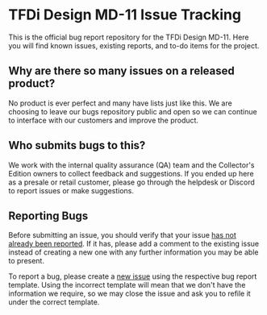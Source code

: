 # TFDi Design MD-11 Issue Tracking
This is the official bug report repository for the TFDi Design MD-11. Here you will find known issues, existing reports, and to-do items for the project.

## Why are there so many issues on a released product?
No product is ever perfect and many have lists just like this. We are choosing to leave our bugs repository public and open so we can continue to interface with our customers and improve the product.

## Who submits bugs to this?
We work with the internal quality assurance (QA) team and the Collector's Edition owners to collect feedback and suggestions. If you ended up here as a presale or retail customer, please go through the helpdesk or Discord to report issues or make suggestions.

## Reporting Bugs
Before submitting an issue, you should verify that your issue [has not already been reported](https://github.com/invernyx/md11-bugs/issues?q=is%3Aissue+is%3Aopen+label%3Abug%2C%22verification+required%22). If it has, please add a comment to the existing issue instead of creating a new one with any further information you may be able to present.

To report a bug, please create a [new issue](https://github.com/invernyx/md11-bugs/issues/new/choose) using the respective bug report template. Using the incorrect template will mean that we don't have the information we require, so we may close the issue and ask you to refile it under the correct template.
